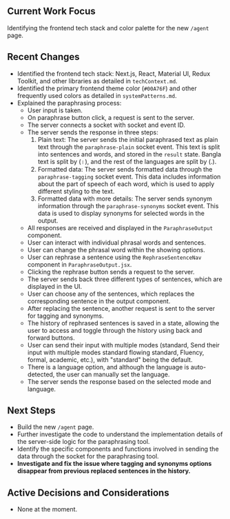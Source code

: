 ## Current Work Focus

Identifying the frontend tech stack and color palette for the new `/agent` page.

## Recent Changes

- Identified the frontend tech stack: Next.js, React, Material UI, Redux Toolkit, and other libraries as detailed in `techContext.md`.
- Identified the primary frontend theme color (`#00A76F`) and other frequently used colors as detailed in `systemPatterns.md`.
- Explained the paraphrasing process:
  - User input is taken.
  - On paraphrase button click, a request is sent to the server.
  - The server connects a socket with socket and event ID.
  - The server sends the response in three steps:
    1. Plain text: The server sends the initial paraphrased text as plain text through the `paraphrase-plain` socket event. This text is split into sentences and words, and stored in the `result` state. Bangla text is split by (।), and the rest of the languages are split by (.).
    2. Formatted data: The server sends formatted data through the `paraphrase-tagging` socket event. This data includes information about the part of speech of each word, which is used to apply different styling to the text.
    3. Formatted data with more details: The server sends synonym information through the `paraphrase-synonyms` socket event. This data is used to display synonyms for selected words in the output.
  - All responses are received and displayed in the `ParaphraseOutput` component.
  - User can interact with individual phrasal words and sentences.
  - User can change the phrasal word within the showing options.
  - User can rephrase a sentence using the `RephraseSentenceNav` component in `ParaphraseOutput.jsx`.
  - Clicking the rephrase button sends a request to the server.
  - The server sends back three different types of sentences, which are displayed in the UI.
  - User can choose any of the sentences, which replaces the corresponding sentence in the output component.
  - After replacing the sentence, another request is sent to the server for tagging and synonyms.
  - The history of rephrased sentences is saved in a state, allowing the user to access and toggle through the history using back and forward buttons.
  - User can send their input with multiple modes (standard, Send their input with multiple modes standard flowing standard, Fluency, formal, academic, etc.), with "standard" being the default.
  - There is a language option, and although the language is auto-detected, the user can manually set the language.
  - The server sends the response based on the selected mode and language.

## Next Steps

- Build the new `/agent` page.
- Further investigate the code to understand the implementation details of the server-side logic for the paraphrasing tool.
- Identify the specific components and functions involved in sending the data through the socket for the paraphrasing tool.
- **Investigate and fix the issue where tagging and synonyms options disappear from previous replaced sentences in the history.**

## Active Decisions and Considerations

- None at the moment.
